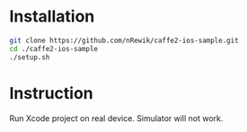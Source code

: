 # Installation

```bash
git clone https://github.com/nRewik/caffe2-ios-sample.git
cd ./caffe2-ios-sample
./setup.sh
```

# Instruction
Run Xcode project on real device. Simulator will not work.
